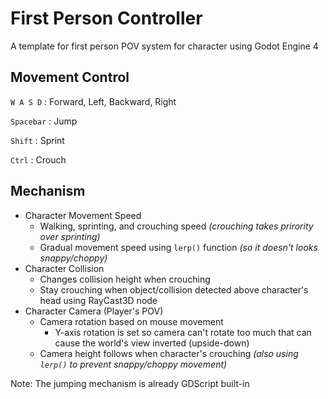 # First Person Controller

A template for first person POV system for character using Godot Engine 4

## Movement Control

`W A S D` : Forward, Left, Backward, Right

`Spacebar` : Jump

`Shift` : Sprint

`Ctrl` : Crouch

## Mechanism

- Character Movement Speed
    - Walking, sprinting, and crouching speed _(crouching takes prirority over sprinting)_
    - Gradual movement speed using `lerp()` function
        _(so it doesn't looks snappy/choppy)_
- Character Collision
    - Changes collision height when crouching
    - Stay crouching when object/collision detected above character's head using RayCast3D node
- Character Camera (Player's POV)
    - Camera rotation based on mouse movement
        - Y-axis rotation is set so camera can't rotate too much that can cause the world's view inverted (upside-down)
    - Camera height follows when character's crouching 
        _(also using `lerp()` to prevent snappy/choppy movement)_

Note: The jumping mechanism is already GDScript built-in